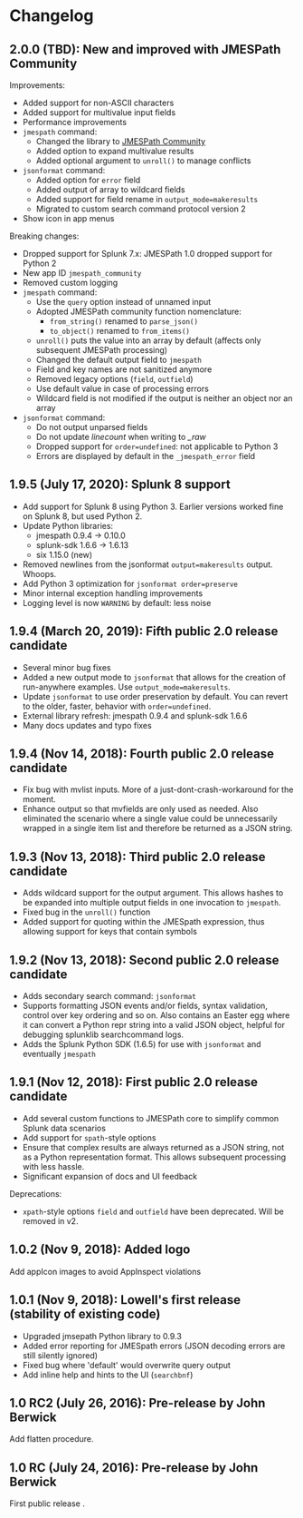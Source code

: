 # Changelog

## 2.0.0 (TBD): New and improved with JMESPath Community

Improvements:

* Added support for non-ASCII characters
* Added support for multivalue input fields
* Performance improvements
* `jmespath` command:
  * Changed the library to [JMESPath Community](https://jmespath.site)
  * Added option to expand multivalue results
  * Added optional argument to `unroll()` to manage conflicts
* `jsonformat` command:
  * Added option for `error` field
  * Added output of array to wildcard fields
  * Added support for field rename in `output_mode=makeresults`
  * Migrated to custom search command protocol version 2
* Show icon in app menus

Breaking changes:

* Dropped support for Splunk 7.x: JMESPath 1.0 dropped support for Python 2
* New app ID `jmespath_community`
* Removed custom logging
* `jmespath` command:
  * Use the `query` option instead of unnamed input
  * Adopted JMESPath community function nomenclature:
    * `from_string()` renamed to `parse_json()`
    * `to_object()` renamed to `from_items()`
  * `unroll()` puts the value into an array by default (affects only subsequent
    JMESPath processing)
  * Changed the default output field to `jmespath`
  * Field and key names are not sanitized anymore
  * Removed legacy options (`field`, `outfield`)
  * Use default value in case of processing errors
  * Wildcard field is not modified if the output is neither an object nor an
    array
* `jsonformat` command:
  * Do not output unparsed fields
  * Do not update *linecount* when writing to *_raw*
  * Dropped support for `order=undefined`: not applicable to Python 3
  * Errors are displayed by default in the `_jmespath_error` field


## 1.9.5 (July 17, 2020): Splunk 8 support

* Add support for Splunk 8 using Python 3.
  Earlier versions worked fine on Splunk 8, but used Python 2.
* Update Python libraries:
    * jmespath 0.9.4 → 0.10.0
    * splunk-sdk 1.6.6 → 1.6.13
    * six 1.15.0 (new)
* Removed newlines from the jsonformat `output=makeresults` output.
  Whoops.
* Add Python 3 optimization for `jsonformat order=preserve`
* Minor internal exception handling improvements
* Logging level is now `WARNING` by default: less noise


## 1.9.4 (March 20, 2019): Fifth public 2.0 release candidate

* Several minor bug fixes
* Added a new output mode to `jsonformat` that allows for the creation of run-anywhere examples.
  Use `output_mode=makeresults`.
* Update `jsonformat` to use order preservation by default.
  You can revert to the older, faster, behavior with `order=undefined`.
* External library refresh: jmespath 0.9.4 and splunk-sdk 1.6.6
* Many docs updates and typo fixes


## 1.9.4 (Nov 14, 2018): Fourth public 2.0 release candidate

* Fix bug with mvlist inputs.
  More of a just-dont-crash-workaround for the moment.
* Enhance output so that mvfields are only used as needed.
  Also eliminated the scenario where a single value could be unnecessarily wrapped in a single item
  list and therefore be returned as a JSON string.


## 1.9.3 (Nov 13, 2018): Third public 2.0 release candidate

* Adds wildcard support for the output argument.
  This allows hashes to be expanded into multiple output fields in one invocation to `jmespath`.
* Fixed bug in the `unroll()` function
* Added support for quoting within the JMESpath expression, thus allowing support for keys that
  contain symbols


## 1.9.2 (Nov 13, 2018): Second public 2.0 release candidate

* Adds secondary search command: `jsonformat`
* Supports formatting JSON events and/or fields, syntax validation, control over key ordering and
  so on.
  Also contains an Easter egg where it can convert a Python repr string into a valid JSON object,
  helpful for debugging splunklib searchcommand logs.
* Adds the Splunk Python SDK (1.6.5) for use with `jsonformat` and eventually `jmespath`


## 1.9.1 (Nov 12, 2018): First public 2.0 release candidate

* Add several custom functions to JMESPath core to simplify common Splunk data scenarios
* Add support for `spath`-style options
* Ensure that complex results are always returned as a JSON string, not as a Python representation
  format.
  This allows subsequent processing with less hassle.
* Significant expansion of docs and UI feedback

Deprecations:

* `xpath`-style options `field` and `outfield` have been deprecated.
  Will be removed in v2.


## 1.0.2 (Nov 9, 2018): Added logo

Add appIcon images to avoid AppInspect violations


## 1.0.1 (Nov 9, 2018): Lowell's first release (stability of existing code)

* Upgraded jmsepath Python library to 0.9.3
* Added error reporting for JMESpath errors (JSON decoding errors are still silently ignored)
* Fixed bug where 'default' would overwrite query output
* Add inline help and hints to the UI (`searchbnf`)


## 1.0 RC2 (July 26, 2016): Pre-release by John Berwick

Add flatten procedure.


## 1.0 RC (July 24, 2016): Pre-release by John Berwick

First public release
.
